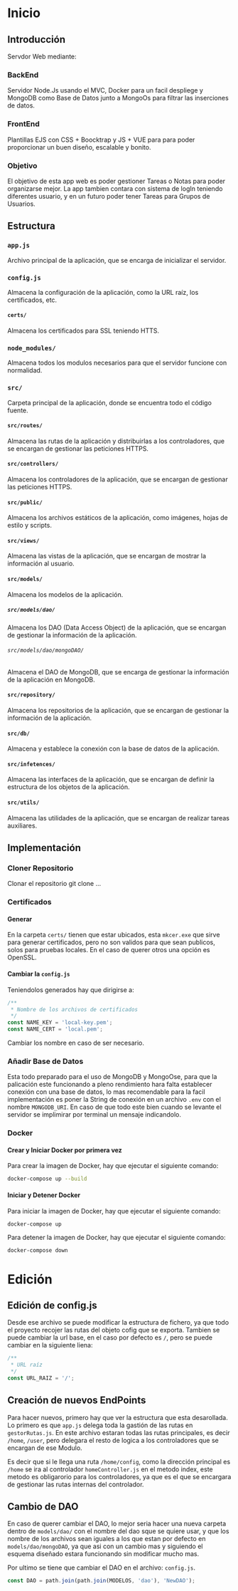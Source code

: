 # Inicio
## Introducción
Servdor Web mediante:

### BackEnd
Servidor Node.Js usando el MVC, Docker para un facil despliege y MongoDB como Base de Datos junto a MongoOs para filtrar las inserciones de datos.

### FrontEnd
Plantillas EJS con CSS + Boocktrap y JS + VUE para para poder proporcionar un buen diseño, escalable y bonito. 

### Objetivo
El objetivo de esta app web es poder gestioner Tareas o Notas para poder organizarse mejor.
La app tambien contara con sistema de logIn teniendo diferentes usuario, y en un futuro poder tener Tareas para Grupos de Usuarios.

## Estructura
### `app.js`
Archivo principal de la aplicación, que se encarga de inicializar el servidor.

### `config.js`
Almacena la configuración de la aplicación, como la URL raíz, los certificados, etc.

#### `certs/`
Almacena los certificados para SSL teniendo HTTS.

### `node_modules/`
Almacena todos los modulos necesarios para que el servidor funcione con normalidad.

### `src/`
Carpeta principal de la aplicación, donde se encuentra todo el código fuente.

#### `src/routes/`
Almacena las rutas de la aplicación y distribuirlas a los controladores, que se encargan de gestionar las peticiones HTTPS.

#### `src/controllers/`
Almacena los controladores de la aplicación, que se encargan de gestionar las peticiones HTTPS.

#### `src/public/`
Almacena los archivos estáticos de la aplicación, como imágenes, hojas de estilo y scripts.

#### `src/views/`
Almacena las vistas de la aplicación, que se encargan de mostrar la información al usuario.

#### `src/models/`
Almacena los modelos de la aplicación.

##### `src/models/dao/`
Almacena los DAO (Data Access Object) de la aplicación, que se encargan de gestionar la información de la aplicación.

###### `src/models/dao/mongoDAO/`
Almacena el DAO de MongoDB, que se encarga de gestionar la información de la aplicación en MongoDB.

#### `src/repository/`
Almacena los repositorios de la aplicación, que se encargan de gestionar la información de la aplicación.

#### `src/db/`
Almacena y establece la conexión con la base de datos de la aplicación.

#### `src/infetences/`
Almacena las interfaces de la aplicación, que se encargan de definir la estructura de los objetos de la aplicación.

#### `src/utils/`
Almacena las utilidades de la aplicación, que se encargan de realizar tareas auxiliares.

## Implementación
### Cloner Repositorio
Clonar el repositorio git clone ...

### Certificados
#### Generar
En la carpeta `certs/` tienen que estar ubicados, esta `mkcer.exe` que sirve para generar certificados, pero no son validos para que sean publicos, solos para pruebas locales.
En el caso de querer otros una opción es OpenSSL.

#### Cambiar la `config.js`
Teniendolos generados hay que dirigirse a:
```js
/**
 * Nombre de los archivos de certificados
 */
const NAME_KEY = 'local-key.pem';
const NAME_CERT = 'local.pem';
```
Cambiar los nombre en caso de ser necesario.


### Añadir Base de Datos
Esta todo preparado para el uso de MongoDB y MongoOse, para que la palicación este funcionando a pleno rendimiento hara falta establecer conexión con una base de datos, lo mas recomendable para la facil implementación es poner la String de conexión en un archivo `.env` con el nombre `MONGODB_URI`.
En caso de que todo este bien cuando se levante el servidor se implimirar por terminal un mensaje indicandolo.


### Docker
#### Crear y Iniciar Docker por primera vez
Para crear la imagen de Docker, hay que ejecutar el siguiente comando:
```bash
docker-compose up --build
```

#### Iniciar y Detener Docker
Para iniciar la imagen de Docker, hay que ejecutar el siguiente comando:
```bash
docker-compose up
```
Para detener la imagen de Docker, hay que ejecutar el siguiente comando:
```bash
docker-compose down
```


# Edición
## Edición de config.js
Desde ese archivo se puede modificar la estructura de fichero, ya que todo el proyecto recojer las rutas del objeto cofig que se exporta.
Tambien se puede cambiar la url base, en el caso por defecto es `/`, pero se puede cambiar en la siguiente liena:
```js
/**
 * URL raíz
 */
const URL_RAIZ = '/';
```

## Creación de nuevos EndPoints
Para hacer nuevos, primero hay que ver la estructura que esta desarollada.
Lo primero es que `app.js` delega toda la gastión de las rutas en `gestorRutas.js`.
En este archivo estaran todas las rutas principales, es decir `/home`, `/user`, pero delegara el resto de logica a los controladores que se encargan de ese Modulo.

Es decir que si le llega una ruta `/home/config`, como la dirección principal es `/home` se ira al controlador `homeController.js` en el metodo index, este metodo es obligarorio para los controladores, ya que es el que se encargara de gestionar las rutas internas del controlador.

## Cambio de DAO
En caso de querer cambiar el DAO, lo mejor seria hacer una nueva carpeta dentro de `models/dao/` con el nombre del dao sque se quiere usar, y que los nombre de los archivos sean iguales a los que estan por defecto en `models/dao/mongoDAO`, ya que asi con un cambio mas y siguiendo el esquema diseñado estara funcionando sin modificar mucho mas.

Por ultimo se tiene que cambiar el DAO en el archivo: `config.js`.
```js
const DAO = path.join(path.join(MODELOS, 'dao'), 'NewDAO');
```
